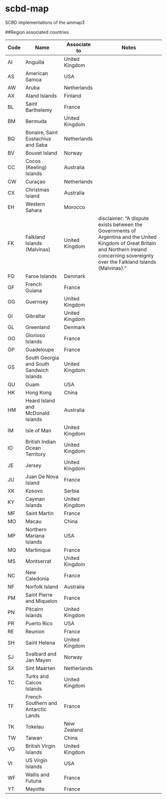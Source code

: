# scbd-map
SCBD implementations of the ammap3

##Region associated countries

|Code|	    Name	                                    |Associate to	   |Notes|
|----|--------------------------------------------------|------------------|-----|
|AI |	    Anguilla	                                |United Kingdom	|
|AS |	    American Samoa	                            |USA	|
|AW |	    Aruba	                                    |Netherlands	|
|AX |	    Aland Islands	                            |Finland	|
|BL |	    Saint Barthelemy	                        |France	|
|BM |	    Bermuda	                                    |United Kingdom	|
|BQ |	    Bonaire, Saint Eustachius and Saba	        |Netherlands	|
|BV |	    Bouvet Island	                            |Norway	|
|CC |	    Cocos (Keeling) Islands	                    |Australia	|
|CW	|       Curaçao                                     |Netherlands	|
|CX |	    Christmas Island	                        |Australia	|
|EH |	    Western Sahara	                            |Morocco	|
|FK |	    Falkland Islands (Malvinas)                 |United Kingdom      |disclaimer: “A dispute exists between the Governments of Argentina and the United Kingdom of Great Britain and Northern Ireland concerning sovereignty over the Falkland Islands (Malvinas).”|
|FO |	    Faroe Islands	                            |Denmark	|
|GF |	    French Guiana	                            |France	|
|GG |	    Guernsey	                                |United Kingdom	|
|GI |	    Gibraltar	                                |United Kingdom	|
|GL |	    Greenland	                                |Denmark	|
|GO |	    Glorioso Islands	                        |France	|
|GP |	    Guadeloupe		                            |France|
|GS |	    South Georgia and South Sandwich Islands	|United Kingdom	|
|GU |	    Guam	                                    |USA	|
|HK |	    Hong Kong	                                |China	|
|HM |	    Heard Island and McDonald Islands	        |Australia	|
|IM |	    Isle of Man	                                |United Kingdom	|
|IO |	    British Indian Ocean Territory	            |United Kingdom	|
|JE |	    Jersey	                                    |United Kingdom	|
|JU |	    Juan De Nova Island	                        |France	|
|XK |	    Kosovo		                                |Serbia|
|KY |	    Cayman Islands	                            |United Kingdom	|
|MF |	    Saint Martin	                            |France	|
|MO |	    Macau	                                    |China	|
|MP |	    Northern Mariana Islands	                |USA	|
|MQ |	    Martinique	                                |France	|
|MS |	    Montserrat	                                |United Kingdom	|
|NC |	    New Caledonia	                            |France	|
|NF |	    Norfolk Island	                            |Australia	|
|PM |	    Saint Pierre and Miquelon	                |France	|
|PN |	    Pitcairn Islands	                        |United Kingdom	|
|PR |	    Puerto Rico	                                |USA	|
|RE |	    Reunion	                                    |France	|
|SH |	    Saint Helena	                            |United Kingdom	|
|SJ |	    Svalbard and Jan Mayen	                    |Norway	|
|SX |	    Sint Maarten	                            |Netherlands	|
|TC |	    Turks and Caicos Islands	                |United Kingdom	|
|TF |	    French Southern and Antarctic Lands	        |France	|
|TK |	    Tokelau	                                    |New Zealand	|
|TW |	    Taiwan	                                    |China	|
|VG |	    British Virgin Islands	                    |United Kingdom	|
|VI |       US Virgin Islands	                        |USA	|
|WF |	    Wallis and Futuna	                        |France	|
|YT |	    Mayotte	                                    |France	|

